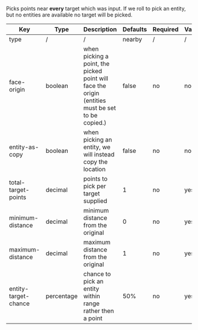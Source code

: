 Picks points near **every** target which was input. If we roll to pick an entity, but no entities are available no target will be picked.

| Key | Type | Description | Defaults | Required | Variable |
|-|-|-|-|-|-|
| type | / | / | nearby | / | / |
| face-origin | boolean | when picking a point, the picked point will face the origin (entities must be set to be copied.) | false | no | no |
| entity-as-copy | boolean | when picking an entity, we will instead copy the location | false | no | no |
| total-target-points | decimal | points to pick per target supplied | 1 | no | yes |
| minimum-distance | decimal | minimum distance from the original | 0 | no | yes |
| maximum-distance | decimal | maximum distance from the original | 1 | no | yes |
| entity-target-chance | percentage | chance to pick an entity within range rather then a point | 50% | no | yes |